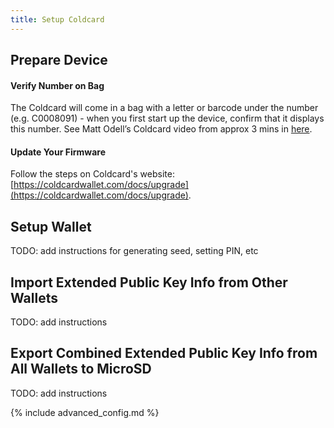```yaml
---
title: Setup Coldcard
---
```


## Prepare Device

#### Verify Number on Bag

The Coldcard will come in a bag with a letter or barcode under the number (e.g. C0008091) - when you first start up the device, confirm that it displays this number.
See Matt Odell’s Coldcard video from approx 3 mins in [here](https://www.youtube.com/watch?v=sM2uhyROpAQ&feature=youtu.be&t=180).

#### Update Your Firmware
Follow the steps on Coldcard's website:
[https://coldcardwallet.com/docs/upgrade](https://coldcardwallet.com/docs/upgrade).


## Setup Wallet
TODO: add instructions for generating seed, setting PIN, etc

## Import Extended Public Key Info from Other Wallets
TODO: add instructions

## Export Combined Extended Public Key Info from All Wallets to MicroSD
TODO: add instructions

{% include advanced_config.md %}
